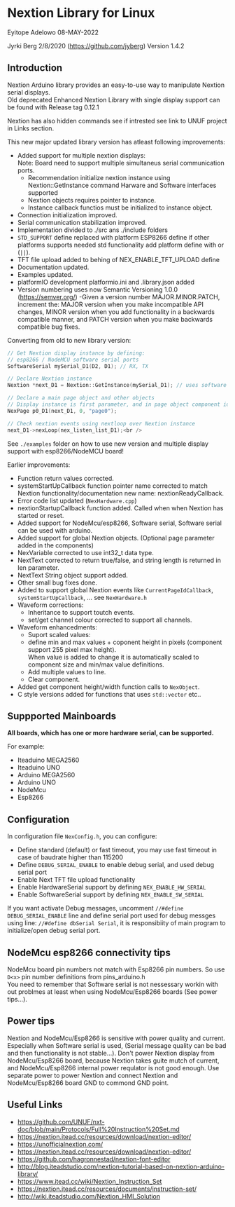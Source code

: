 ﻿# Nextion Library for Linux

Eyitope Adelowo 08-MAY-2022

Jyrki Berg 2/8/2020 (https://github.com/jyberg) Version 1.4.2

## Introduction

Nextion Arduino library provides an easy-to-use way to manipulate Nextion serial displays.  
Old deprecated Enhanced Nextion Library with single display support can be found with Release tag 0.12.1

Nextion has also hidden commands see if intrested see link to UNUF project in Links section.

This new major updated library version has atleast following improvements:

- Added support for multiple nextion displays:  
  Note: Board need to support multiple simultaneus serial communication ports.
  - Recommendation initialize nextion instance using Nextion::GetInstance command Harware and Software interfaces supported
  - Nextion objects requires pointer to instance.
  - Instance callback functios must be initialized to instance object.
- Connection initialization improved.
- Serial communication stabilization improved.
- Implementation divided to ./src ans ./include folders
- `STD_SUPPORT` define replaced with platform ESP8266 define if other platforms supports needed std functionality add platform define with or (`||`).
- TFT file upload added to behing of NEX_ENABLE_TFT_UPLOAD define
- Documentation updated.
- Examples updated.
- platformIO development platformio.ini and .library.json added
- Version numbering uses now Semantic Versioning 1.0.0 (<https://semver.org/>)
  -Given a version number MAJOR.MINOR.PATCH, increment the:
    MAJOR version when you make incompatible API changes,
    MINOR version when you add functionality in a backwards compatible manner, and
    PATCH version when you make backwards compatible bug fixes.

Converting from old to new library version:

```c++
// Get Nextion display instance by defining:
// esp8266 / NodeMCU software serial ports
SoftwareSerial mySerial_D1(D2, D1); // RX, TX

// Declare Nextion instance
Nextion *next_D1 = Nextion::GetInstance(mySerial_D1); // uses software serial

// Declare a main page object and other objects
// Display instance is first parameter, and in page object component id is removed
NexPage p0_D1(next_D1, 0, "page0");

// Check nextion events using nextloop over Nextion instance
next_D1->nexLoop(nex_listen_list_D1);<br />
```

See `./examples` folder on how to use new version and multiple display support with esp8266/NodeMCU board!

Earlier improvements:

- Function return values corrected.
- systemStartUpCallback function pointer name corrected to match Nextion functionality/documentation new name: nextionReadyCallback.
- Error code list updated (`NexHardware.cpp`)
- nextionStartupCallback function added. Called when when Nextion has started or reset.
- Added support for NodeMcu/esp8266, Software serial, Software serial can be used with arduino.
- Added support for global Nextion objects. (Optional page parameter added in the components)
- NexVariable corrected to use int32_t data type.
- NextText corrected to return true/false, and string length is returned in len parameter.
- NextText String object support added.
- Other small bug fixes done.
- Added to support global Nextion events like `CurrentPageIdCallback`, `systemStartUpCallback`, ... see `NexHardware.h`
- Waveform corrections:
  - Inheritance to support toutch events.
  - set/get channel colour corrected to support all channels.
- Waveform enhancedments:
  - Suport scaled values:
  - define min and max values + coponent height in pixels (component support 255 pixel max height).  
  When value is added to change it is automatically scaled to component size and min/max value definitions.
  - Add multiple values to line.
  - Clear component.
- Added get component height/width function calls to `NexObject`.
- C style versions added for functions that uses `std::vector` etc..

## Suppported Mainboards

**All boards, which has one or more hardware serial, can be supported.**

For example:

- Iteaduino MEGA2560
- Iteaduino UNO
- Arduino MEGA2560
- Arduino UNO
- NodeMcu
- Esp8266

## Configuration

In configuration file `NexConfig.h`, you can configure:

- Define standard (default) or fast timeout, you may use fast timeout in case of baudrate higher than 115200
- Define `DEBUG_SERIAL_ENABLE` to enable debug serial, and used debug serial port
- Enable Next TFT file upload functionality
- Enable HardwareSerial support by defining `NEX_ENABLE_HW_SERIAL`
- Enable SoftwareSerial support by defining `NEX_ENABLE_SW_SERIAL`

If you want activate Debug messages, uncomment `//#define DEBUG_SERIAL_ENABLE` line and define serial port used for debug messges using line: `//#define dbSerial Serial`, it is responsibiity of main program to initialize/open debug serial port.  

## NodeMcu esp8266 connectivity tips

NodeMcu board pin numbers not match with Esp8266 pin numbers. So use `D<x>` pin number definitions from pins_arduino.h  
You need to remember that Software serial is not nessessary workin with out problmes at least when using NodeMcu/Esp8266 boards (See power tips...).

## Power tips

Nextion and NodeMcu/Esp8266 is sensitive with power quality and current. Especially when Software serial is used, (Serial message quality can be bad and then functionality is not stable...). Don't power Nextion display from NodeMcu/Esp8266 board, because Nextion takes guite mutch of current, and NodeMcu/Esp8266 internal power requlator is not good enough. Use separate power to power Nextion and connect Nextion and NodeMcu/Esp8266 board GND to commond GND point.  

## Useful Links

- <https://github.com/UNUF/nxt-doc/blob/main/Protocols/Full%20Instruction%20Set.md>
- <https://nextion.itead.cc/resources/download/nextion-editor/>
- <https://unofficialnextion.com/>
- <https://nextion.itead.cc/resources/download/nextion-editor/>
- <https://github.com/hagronnestad/nextion-font-editor>
- <http://blog.iteadstudio.com/nextion-tutorial-based-on-nextion-arduino-library/>
- <https://www.itead.cc/wiki/Nextion_Instruction_Set>
- <https://nextion.itead.cc/resources/documents/instruction-set/>
- <http://wiki.iteadstudio.com/Nextion_HMI_Solution>

